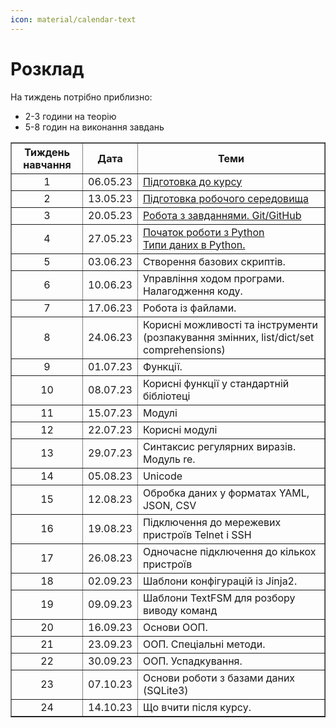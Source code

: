 ```yaml
---
icon: material/calendar-text
---
```

# Розклад



На тиждень потрібно приблизно:

* 2-3 години на теорію
* 5-8 годин на виконання завдань

<table border="1" cellpadding="4" cellspacing="0">
 <tr>
    <th align="center">Тиждень навчання</th>
    <th align="center">Дата</th>
    <th align="center">Теми</th>
 </tr>
 <tr>
    <td align="center">1</td>
    <td align="center">06.05.23</td>
    <td><a href="https://pyneng.io/course/topics/00-preparation/">Підготовка до курсу</a></td>
 </tr>
 <tr>
    <td align="center">2</td>
    <td align="center">13.05.23</td>
    <td><a href="https://pyneng.io/course/topics/01-course-env/">Підготовка робочого середовища</a></td>
 </tr>
 <tr>
    <td align="center">3</td>
    <td align="center">20.05.23</td>
    <td><a href="https://pyneng.io/course/topics/02-git-github-tasks/">Робота з завданнями. Git/GitHub</a></td>
 </tr>
 <tr>
    <td align="center">4</td>
    <td align="center">27.05.23</td>
    <td><a href="https://pyneng.io/course/topics/03-python-intro/">Початок роботи з Python</a><br><a href="https://pyneng.io/course/topics/04-data-types/">Типи даних в Python.</a></td>
 </tr>
 <tr>
    <td align="center">5</td>
    <td align="center">03.06.23</td>
    <td>Створення базових скриптів.</td>
 </tr>
 <tr>
    <td align="center">6</td>
    <td align="center">10.06.23</td>
    <td>Управління ходом програми. Налагодження коду.</td>
 </tr>
 <tr>
    <td align="center">7</td>
    <td align="center">17.06.23</td>
    <td>Робота із файлами.</td>
 </tr>
 <tr>
    <td align="center">8</td>
    <td align="center">24.06.23</td>
    <td>Корисні можливості та інструменти (розпакування змінних, list/dict/set comprehensions)</td>
 </tr>
 <tr>
    <td align="center">9</td>
    <td align="center">01.07.23</td>
    <td>Функції.</td>
 </tr>
 <tr>
    <td align="center">10</td>
    <td align="center">08.07.23</td>
    <td>Корисні функції у стандартній бібліотеці</td>
 </tr>
 <tr>
    <td align="center">11</td>
    <td align="center">15.07.23</td>
    <td>Модулі</td>
 </tr>
 <tr>
    <td align="center">12</td>
    <td align="center">22.07.23</td>
    <td>Корисні модулі</td>
 </tr>
 <tr>
    <td align="center">13</td>
    <td align="center">29.07.23</td>
    <td>Синтаксис регулярних виразів. Модуль re.</td>
 </tr>
 <tr>
    <td align="center">14</td>
    <td align="center">05.08.23</td>
    <td>Unicode</td>
 </tr>
 <tr>
    <td align="center">15</td>
    <td align="center">12.08.23</td>
    <td>Обробка даних у форматах YAML, JSON, CSV</td>
 </tr>
 <tr>
    <td align="center">16</td>
    <td align="center">19.08.23</td>
    <td>Підключення до мережевих пристроїв Telnet і SSH</td>
 </tr>
 <tr>
    <td align="center">17</td>
    <td align="center">26.08.23</td>
    <td>Одночасне підключення до кількох пристроїв</td>
 </tr>
 <tr>
    <td align="center">18</td>
    <td align="center">02.09.23</td>
    <td>Шаблони конфігурацій із Jinja2.</td>
 </tr>
 <tr>
    <td align="center">19</td>
    <td align="center">09.09.23</td>
    <td>Шаблони TextFSM для розбору виводу команд</td>
 </tr>
 <tr>
    <td align="center">20</td>
    <td align="center">16.09.23</td>
    <td>Основи ООП.</td>
 </tr> 
 <tr>
    <td align="center">21</td>
    <td align="center">23.09.23</td>
    <td>ООП. Спеціальні методи.</td>
 </tr> 
 <tr>
    <td align="center">22</td>
    <td align="center">30.09.23</td>
    <td>ООП. Успадкування.</td>
 </tr> 
 <tr>
    <td align="center">23</td>
    <td align="center">07.10.23</td>
    <td>Основи роботи з базами даних (SQLite3)</td>
 </tr> 
 <tr>
    <td align="center">24</td>
    <td align="center">14.10.23</td>
    <td>Що вчити після курсу.</td>
 </tr>  
</table>
